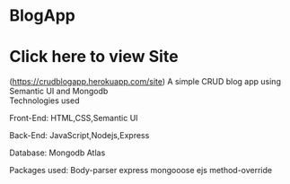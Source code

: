 # BlogApp
# Click here to view Site 
(https://crudblogapp.herokuapp.com/site)
A simple CRUD blog app using Semantic UI and Mongodb  
Technologies used

Front-End:
HTML,CSS,Semantic UI

Back-End:
JavaScript,Nodejs,Express

Database:
Mongodb Atlas

Packages used:
Body-parser
express
mongooose
ejs
method-override 
